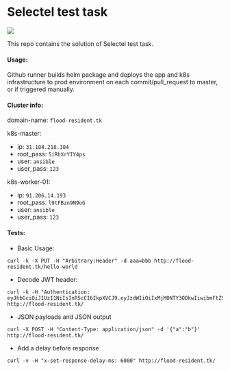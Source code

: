 # Selectel test task
![](https://github.com/MaximFilimonov/selectel_test_task/actions/workflows/ci-cd.yml/badge.svg)

This repo contains the solution of Selectel test task.

#### Usage:
Github runner builds helm package and deploys the app and k8s infrastructure to prod environment on each commit/pull_request to master, or if triggered manually.

#### Cluster info:
domain-name: `flood-resident.tk`

k8s-master:
  - ip: `31.184.218.184`
  - root_pass: `5iRhXrYIY4ps`
  - user: `ansible`
  - user_pass: `123`

k8s-worker-01: 
  - ip: `91.206.14.193`
  - root_pass: `l9tFBzn9N9oG`
  - user: `ansible`
  - user_pass: `123`


#### Tests:
- Basic Usage:
```
curl -k -X PUT -H "Arbitrary:Header" -d aaa=bbb http://flood-resident.tk/hello-world
```

- Decode JWT header:
```
curl -k -H "Authentication: eyJhbGciOiJIUzI1NiIsInR5cCI6IkpXVCJ9.eyJzdWIiOiIxMjM0NTY3ODkwIiwibmFtZSI6IkpvaG4gRG9lIiwiaWF0IjoxNTE2MjM5MDIyfQ.SflKxwRJSMeKKF2QT4fwpMeJf36POk6yJV_adQssw5c" http://flood-resident.tk/
```

- JSON payloads and JSON output
```
curl -X POST -H "Content-Type: application/json" -d '{"a":"b"}' http://flood-resident.tk/
```

- Add a delay before response
```
curl -v -H "x-set-response-delay-ms: 6000" http://flood-resident.tk/
```

